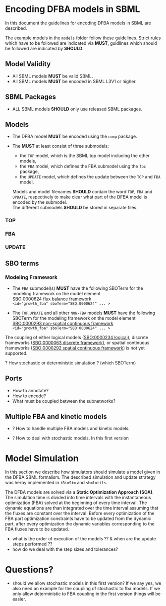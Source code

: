 # Encoding DFBA models in SBML
In this document the guidelines for encoding DFBA models in SBML are described.


The example models in the `models` folder follow these guidelines.
Strict rules which have to be followed are indicated via **MUST**, guidlines which should be followed are indicated
by **SHOULD**.

## Model Validity
* All SBML models **MUST** be valid SBML.
* All SBML models **MUST** be encoded in SBML L3V1 or higher.

## SBML Packages
* ALL SBML models **SHOULD** only use released SBML packages.

## Models
* The DFBA model **MUST** be encoded using the `comp` package.  
* The **MUST** at least consist of three submodels:
    * the `TOP` model, which is the SBML top model including the other models, 
    * the `FBA` model, which defines the FBA submodel using the `fbc` package,
    * the `UPDATE` model, which defines the update between the `TOP` and `FBA` model. 
  
  Models and model filenames **SHOULD** contain the word `TOP`, `FBA` and `UPDATE`, respectively to 
  make clear what part of the DFBA model is encoded by the submodel.  
  The different submodels **SHOULD** be stored in separate files.
  
### TOP
  
### FBA

### UPDATE

## SBO terms

### Modeling Framework
* The `FBA` submodel(s) **MUST** have the following SBOTerm for the modeling framework on the model element  
[SBO:0000624 flux balance framework](http://www.ebi.ac.uk/sbo/main/SBO:0000624)  
```<id="growth_fba" sboTerm="SBO:0000624" ... >```

* The `TOP`,`UPDATE` and all other `NON-FBA` models **MUST** have the following SBOTerm for the modeling framework
on the model element  
[SBO:0000293 non-spatial continuous framework](http://www.ebi.ac.uk/sbo/main/SBO:0000293)  
```<id="growth_fba" sboTerm="SBO:0000624" ... >```

The coupling of either logical models ([SBO:0000234 logical](http://www.ebi.ac.uk/sbo/main/SBO:0000234)), 
discrete frameworks ([SBO:0000063 discrete framework](http://www.ebi.ac.uk/sbo/main/SBO:0000063)), or spatial continuous frameworks 
 ([SBO:0000292 spatial continuous framework](http://www.ebi.ac.uk/sbo/main/SBO:0000292)) is not yet supported.

? How stochastic or deterministic simulation ? (which SBOTerm)


## Ports
* How to annotate?
* How to encode? 
* What must be coupled between the subnetworks?

## Multiple FBA and kinetic models
* ? How to handle multiple FBA models and kinetic models.

* ? How to deal with stochastic models.
In this first version 

# Model Simulation
In this section we describe how simulators should simulate a model given in the DFBA SBML formalism.
The described simulation and update strategy was herby implemented in `iBioSim` and `sbmlutils`.

The DFBA models are solved via a **Static Optimization Approach (SOA)**. The simulation time is
divided into time intervals with the instantaneous optimization (FBA) solved at the beginning
of every time interval. The dynamic equations are than integrated over the time interval assuming that the fluxes
are constant over the interval. 
Before every optimization of the FBA part optimization constraints have to be updated from the dynamic part, after 
every optimization the dynamic variables corresponding to the FBA fluxes have to be updated.


* what is the order of execution of the models ?? & when are the update steps performed ??
* how do we deal with the step sizes and tolerances?


# Questions?
* should we allow stochastic models in this first version? If we say yes, we also need an example for the coupling of 
stochastic to fba models. If we only allow deterministic to FBA coupling in the first version things will be easier.


